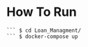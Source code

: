 # How To Run
``` $ git clone https://github.com/Y0gyaa/Loan_Managment.git
``` $ cd Loan_Managment/
``` $ docker-compose up
